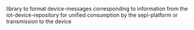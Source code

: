 library to format device-messages corresponding to information from the iot-device-repository for unified consumption by the sepl-platform or transmission to the device 